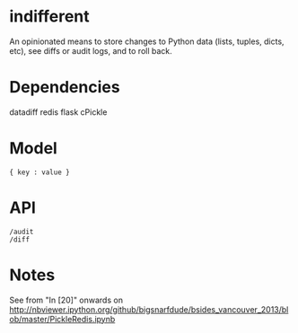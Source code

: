 # indifferent

An opinionated means to store changes to Python data (lists, tuples, dicts, etc), see diffs or audit logs, and to roll back.

# Dependencies

datadiff
redis
flask
cPickle

# Model

    { key : value }

# API

    /audit
    /diff

# Notes

See from "In [20]" onwards on http://nbviewer.ipython.org/github/bigsnarfdude/bsides_vancouver_2013/blob/master/PickleRedis.ipynb
